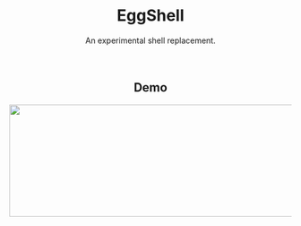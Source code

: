 <div align="center">
  <h1>EggShell</h1>
  An experimental shell replacement.
  <br><br><br>
  <h2>Demo</h2>
  <img src="https://i.imgur.com/Unh8Exm.gif" width="600" height="200">
</div>
